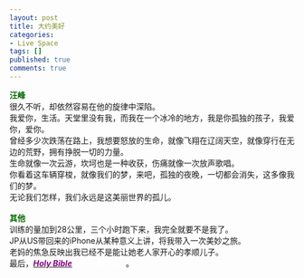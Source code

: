 ```yaml
---
layout: post
title: 大约美好
categories:
- Live Space
tags: []
published: true
comments: true
---
```

<p><div><font color="#006600"><strong>汪峰</strong></font></div>
<div>很久不听，却依然容易在他的旋律中深陷。</div>
<div>我爱你，生活。天堂里没有我，而我在一个冰冷的地方，我是你孤独的孩子，我爱你，爱你。</div>
<div>曾经多少次跌荡在路上，我想要怒放的生命，就像飞翔在辽阔天空，就像穿行在无边的荒野，拥有挣脱一切的力量。</div>
<div>生命就像一次云游，坎坷也是一种收获，伤痛就像一次放声歌唱。</div>
<div>你看着这车辆穿梭，就像我们的梦，来吧，孤独的夜晚，一切都会消失，这多像我们的梦。</div>
<div>无论我们怎样，我们永远是这美丽世界的孤儿。</div>
<div><br /><font color="#006600"><strong>其他</strong></font></div>
<div>训练的量加到28公里，三个小时跑下来，我完全就要不是我了。<br />JP从US带回来的iPhone从某种意义上讲，将我带入一次美妙之旅。<br clear="all" />老妈的焦急反映出我已经不是能让她老人家开心的孝顺儿子。</div>
<div>最后，<font color="#009900"><em><strong><a href="http://www.douban.com/subject/1829527/"><u><font color="#800080">Holy Bible</font></u></a></strong></em><font color="#000000"><font color="#ffffff"> 是另一种生活。</font>。</font></font></div>
<div></div></p>
